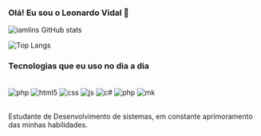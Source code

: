 ### Olá! Eu sou o Leonardo Vidal 👋

![iamlins GitHub stats](https://github-readme-stats.vercel.app/api?username=iAmNotLins&show_icons=true&theme=transparent)

  ![Top Langs](https://github-readme-stats.vercel.app/api/top-langs/?username=iAmNotLins&hide_progress=true)

### Tecnologias que eu uso no dia a dia

<div style= "display: inline_block"><br/>
    <img align="center" alt="php" src="https://img.shields.io/badge/MySQL-00000F?style=for-the-badge&logo=mysql&logoColor=white">
    <img align="center" alt="html5" src="https://img.shields.io/badge/HTML5-E34F26?style=for-the-badge&logo=html5&logoColor=white">
    <img align="center" alt="css" src="https://img.shields.io/badge/CSS3-1572B6?style=for-the-badge&logo=css3&logoColor=white">
    <img align="center" alt="js" src="https://img.shields.io/badge/JavaScript-F7DF1E?style=for-the-badge&logo=javascript&logoColor=black">
    <img align="center" alt="c#" src="https://img.shields.io/badge/C%23-239120?style=for-the-badge&logo=c-sharp&logoColor=white">
    <img align="center" alt="php" src="https://img.shields.io/badge/PHP-777BB4?style=for-the-badge&logo=php&logoColor=white">
     <img align="center" alt="mk" src="https://img.shields.io/badge/Markdown-000000?style=for-the-badge&logo=markdown&logoColor=white">

   
     
</div><br/>

Estudante de Desenvolvimento de sistemas, em constante aprimoramento das minhas habilidades. 


